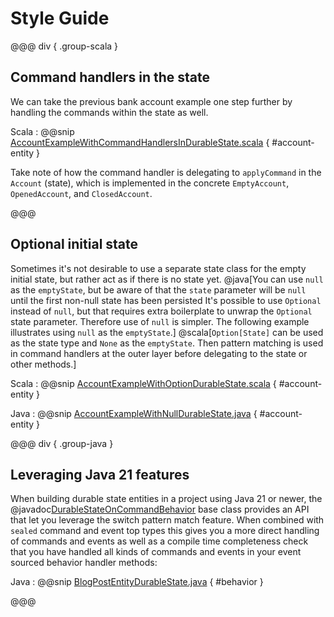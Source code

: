 # Style Guide 

@@@ div { .group-scala }
## Command handlers in the state

We can take the previous bank account example one step further by handling the commands within the state as well.

Scala
:  @@snip [AccountExampleWithCommandHandlersInDurableState.scala](/akka-cluster-sharding-typed/src/test/scala/docs/akka/cluster/sharding/typed/AccountExampleWithCommandHandlersInDurableState.scala) { #account-entity }

Take note of how the command handler is delegating to `applyCommand` in the `Account` (state), which is implemented
in the concrete `EmptyAccount`, `OpenedAccount`, and `ClosedAccount`.

@@@

## Optional initial state

Sometimes it's not desirable to use a separate state class for the empty initial state, but rather act as if 
there is no state yet.
@java[You can use `null` as the `emptyState`, but be aware of that the `state` parameter
will be `null` until the first non-null state has been persisted 
It's possible to use `Optional` instead of `null`, but that requires extra boilerplate
to unwrap the `Optional` state parameter. Therefore use of `null` is simpler. The following example
illustrates using `null` as the `emptyState`.]
@scala[`Option[State]` can be used as the state type and `None` as the `emptyState`. Then pattern matching
is used in command handlers at the outer layer before delegating to the state or other methods.]

Scala
:  @@snip [AccountExampleWithOptionDurableState.scala](/akka-cluster-sharding-typed/src/test/scala/docs/akka/cluster/sharding/typed/AccountExampleWithOptionDurableState.scala) { #account-entity }

Java
:  @@snip [AccountExampleWithNullDurableState.java](/akka-cluster-sharding-typed/src/test/java/jdocs/akka/cluster/sharding/typed/AccountExampleWithNullDurableState.java) { #account-entity }

@@@ div { .group-java }
## Leveraging Java 21 features

When building durable state entities in a project using Java 21 or newer, the @javadoc[DurableStateOnCommandBehavior](akka.persistence.typed.statejavadsl.DurableStateOnCommandBehavior)
base class provides an API that let you leverage the switch pattern match feature. When combined with `sealed` command
and event top types this gives you a more direct handling of commands and events as well as a compile time completeness
check that you have handled all kinds of commands and events in your event sourced behavior handler methods:

Java
:  @@snip [BlogPostEntityDurableState.java](/akka-persistence-typed-tests/src/test/java-21+/jdocs21/akka/persistence/typed/javadsl/BlogPostEntityDurableState.java) { #behavior }

@@@
